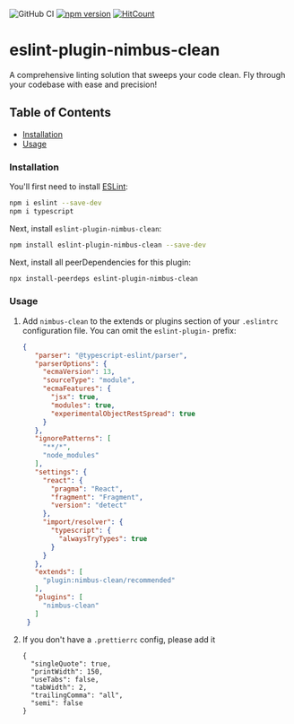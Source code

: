 ![GitHub CI](https://github.com/dipiash/eslint-plugin-nimbus-clean/actions/workflows/ci.yml/badge.svg)
[![npm version](https://badge.fury.io/js/eslint-plugin-nimbus-clean.svg?v=0.2.4)](https://badge.fury.io/js/eslint-plugin-nimbus-clean)
[![HitCount](https://hits.dwyl.com/dipiash/eslint-plugin-nimbus-clean.svg?style=flat-square)](http://hits.dwyl.com/dipiash/eslint-plugin-nimbus-clean)

# eslint-plugin-nimbus-clean

A comprehensive linting solution that sweeps your code clean. Fly through your codebase with ease and precision!

## Table of Contents

<!-- toc -->

- [Installation](#installation)
- [Usage](#usage)

<!-- tocstop -->

### Installation

You'll first need to install [ESLint](https://eslint.org/):

```sh
npm i eslint --save-dev
npm i typescript
```

Next, install `eslint-plugin-nimbus-clean`:

```sh
npm install eslint-plugin-nimbus-clean --save-dev
```

Next, install all peerDependencies for this plugin:

```sh
npx install-peerdeps eslint-plugin-nimbus-clean
```

### Usage

1. Add `nimbus-clean` to the extends or plugins section of your `.eslintrc` configuration file. You can omit the `eslint-plugin-` prefix:
   ```json
   {
      "parser": "@typescript-eslint/parser",
      "parserOptions": {
        "ecmaVersion": 13,
        "sourceType": "module",
        "ecmaFeatures": {
          "jsx": true,
          "modules": true,
          "experimentalObjectRestSpread": true
        }
      },
      "ignorePatterns": [
        "**/*",
        "node_modules"
      ],
      "settings": {
        "react": {
          "pragma": "React",
          "fragment": "Fragment",
          "version": "detect"
        },
        "import/resolver": {
          "typescript": {
            "alwaysTryTypes": true
          }
        }
      },
      "extends": [
        "plugin:nimbus-clean/recommended"
      ],
      "plugins": [
        "nimbus-clean"
      ]
    }
    ```

2. If you don't have a `.prettierrc` config, please add it

    ```prettier
    {
      "singleQuote": true,
      "printWidth": 150,
      "useTabs": false,
      "tabWidth": 2,
      "trailingComma": "all",
      "semi": false
    }
    ```

